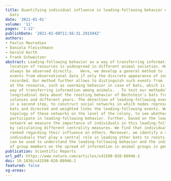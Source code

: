```yaml
---
title: Quantifying individual influence in leading-following behavior of Bechstein's
  bats
date: '2021-01-01'
volume: '11'
pages: '1-12'
publishDate: '2021-02-08T11:56:31.291594Z'
authors:
- Pavlin Mavrodiev
- Daniela Fleischmann
- Gerald Kerth
- Frank Schweitzer
abstract: Leading-following behavior as a way of transferring information about the
  location of resources is widespread in different animal societies. However, it cannot
  always be observed directly.   Here, we develop a general method to infer leading-following
  events from observational data if only the discrete appearance of individuals is
  recorded. Our method further allows to distinguish such events from  local enhancement
  at the resource, such as swarming behavior in case of bats, which is another widespread
  way of transferring information among animals.   To test our methodology, we analyze
  longitudinal data about the roosting behavior of Bechstein's bats from two different
  colonies and different years. The detection of leading-following events allows us,
  in a second step, to construct social networks in which nodes represent individual
  bats and directed and weighted links the leading-following events. We analyze the
  topology of these networks on the level of the colony, to see whether all individuals
  participate in leading-following behavior. Further, based on the leading-following
  network we measure the importance of individuals in this leading-following behavior
  by calculating different centrality measures. We find that individuals can be consistently
  ranked regarding their influence on others. Moreover, we identify a small set of
  individuals that play a central role in leading other bats to roosts. Our methodology
  can be used to understand the leading-following behavior and the individual impact
  of group members on the spread of information in animal groups in general.
publication: Scientific Reports
url_pdf: https://www.nature.com/articles/s41598-020-80946-2
doi: 10.1038/s41598-020-80946-2
featured: false
sg-areas:
---
```

